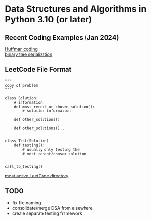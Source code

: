 # Data Structures and Algorithms in Python 3.10 (or later)
## Recent Coding Examples (Jan 2024)
[Huffman coding](https://github.com/scott-sattler/DSA-python/blob/main/algorithms/huffman_coding.py) <br>
[binary tree serialization](https://github.com/scott-sattler/DSA-python/blob/main/algorithms/binary_tree_serializer.py)

## LeetCode File Format

    """
    copy of problem
    """
    
    class Solution:
        # information
        def most_recent_or_chosen_solution():
            # solution information
        
        def other_solutions()
        
        def other_solutions()...
        
    
    class Test(Solution)
        def testing():
            # usually only testing the
            # most recent/chosen solution
        
    
    call_to_testing()

[most active LeetCode directory](https://github.com/scott-sattler/coachable/tree/main/LC%20Mock) <br>

## TODO
- fix file naming
- consolidate/merge DSA from elsewhere
- create separate testing framework